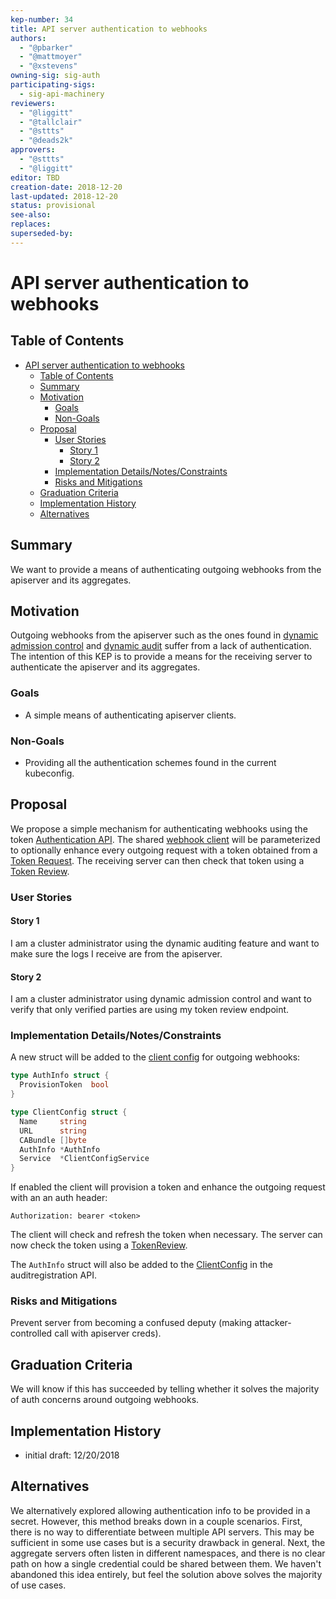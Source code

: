 ```yaml
---
kep-number: 34
title: API server authentication to webhooks
authors:
  - "@pbarker"
  - "@mattmoyer"
  - "@xstevens"
owning-sig: sig-auth
participating-sigs:
  - sig-api-machinery
reviewers:
  - "@liggitt"
  - "@tallclair"
  - "@sttts"
  - "@deads2k"
approvers:
  - "@sttts"
  - "@liggitt"
editor: TBD
creation-date: 2018-12-20
last-updated: 2018-12-20
status: provisional
see-also:
replaces:
superseded-by:
---
```


# API server authentication to webhooks

## Table of Contents

* [API server authentication to webhooks](#api-server-authentication-to-webhooks)
  * [Table of Contents](#table-of-contents)
  * [Summary](#summary)
  * [Motivation](#motivation)
      * [Goals](#goals)
      * [Non-Goals](#non-goals)
  * [Proposal](#proposal)
      * [User Stories](#user-stories)
        * [Story 1](#story-1)
        * [Story 2](#story-2)
      * [Implementation Details/Notes/Constraints](#implementation-detailsnotesconstraints)
      * [Risks and Mitigations](#risks-and-mitigations)
  * [Graduation Criteria](#graduation-criteria)
  * [Implementation History](#implementation-history)
  * [Alternatives](#alternatives)

## Summary

We want to provide a means of authenticating outgoing webhooks from the apiserver and its aggregates.

## Motivation

Outgoing webhooks from the apiserver such as the ones found in [dynamic admission control](https://kubernetes.io/docs/reference/access-authn-authz/extensible-admission-controllers) and [dynamic audit](https://kubernetes.io/docs/tasks/debug-application-cluster/audit/#dynamic-backend) 
suffer from a lack of authentication. The intention of this KEP is to provide a means for the receiving server 
to authenticate the apiserver and its aggregates.

### Goals
* A simple means of authenticating apiserver clients.

### Non-Goals
* Providing all the authentication schemes found in the current kubeconfig.

## Proposal

We propose a simple mechanism for authenticating webhooks using the token [Authentication API](https://github.com/kubernetes/kubernetes/blob/master/pkg/apis/authentication/types.go). The shared 
[webhook client](https://github.com/kubernetes/kubernetes/blob/master/staging/src/k8s.io/apiserver/pkg/util/webhook/client.go) will be parameterized to optionally enhance every outgoing request with a token obtained from a  
[Token Request](https://github.com/kubernetes/kubernetes/blob/master/pkg/apis/authentication/types.go#L112). The receiving server can then check that token using a [Token Review](https://github.com/kubernetes/kubernetes/blob/master/pkg/apis/authentication/types.go#L45).

### User Stories

#### Story 1
I am a cluster administrator using the dynamic auditing feature and want to make sure the logs I receive are from the apiserver.

#### Story 2
I am a cluster administrator using dynamic admission control and want to verify that only verified parties are using my token review endpoint.

### Implementation Details/Notes/Constraints

A new struct will be added to the [client config](https://github.com/kubernetes/kubernetes/blob/master/staging/src/k8s.io/apiserver/pkg/util/webhook/client.go#L40) for outgoing webhooks:

```go
type AuthInfo struct {
  ProvisionToken  bool
}

type ClientConfig struct {
  Name     string
  URL      string
  CABundle []byte
  AuthInfo *AuthInfo
  Service  *ClientConfigService
}
```
If enabled the client will provision a token and enhance the outgoing request with an an auth header:
```
Authorization: bearer <token>
```

The client will check and refresh the token when necessary. The server can now check the token using a 
[TokenReview](https://github.com/kubernetes/kubernetes/blob/master/pkg/apis/authentication/types.go#L45).

The `AuthInfo` struct will also be added to the [ClientConfig](https://github.com/kubernetes/kubernetes/blob/master/staging/src/k8s.io/api/auditregistration/v1alpha1/types.go#L134) in the auditregistration API.

### Risks and Mitigations

Prevent server from becoming a confused deputy (making attacker-controlled call with apiserver creds).

## Graduation Criteria

We will know if this has succeeded by telling whether it solves the majority of auth concerns around outgoing webhooks.

## Implementation History

- initial draft: 12/20/2018

## Alternatives

We alternatively explored allowing authentication info to be provided in a secret. However, this method breaks
down in a couple scenarios. First, there is no way to differentiate between multiple API servers. This may be 
sufficient in some use cases but is a security drawback in general. Next, the aggregate servers often listen in 
different namespaces, and there is no clear path on how a single credential could be shared between them. We
haven't abandoned this idea entirely, but feel the solution above solves the majority of use cases.
